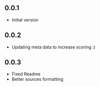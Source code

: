 ## 0.0.1

- Initial version

## 0.0.2

- Updating meta data to increase scoring :)


## 0.0.3

- Fixed Readme
- Better sources formatting